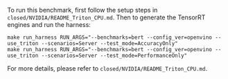 To run this benchmark, first follow the setup steps in `closed/NVIDIA/README_Triton_CPU.md`. Then to generate the TensorRT engines and run the harness:

```
make run_harness RUN_ARGS="--benchmarks=bert --config_ver=openvino --use_triton --scenarios=Server --test_mode=AccuracyOnly"
make run_harness RUN_ARGS="--benchmarks=bert --config_ver=openvino --use_triton --scenarios=Server --test_mode=PerformanceOnly"
```

For more details, please refer to `closed/NVIDIA/README_Triton_CPU.md`.
